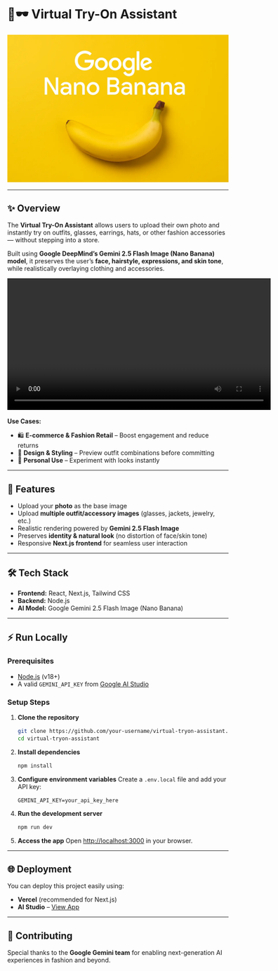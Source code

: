 
# 👗🕶️ Virtual Try-On Assistant

<div align="center">  
  <img width="1200" alt="Nano Banana Banner" src="google-nano-banana.webp" />  
</div>  

---

## ✨ Overview

The **Virtual Try-On Assistant** allows users to upload their own photo and instantly try on outfits, glasses, earrings, hats, or other fashion accessories — without stepping into a store.

Built using **Google DeepMind’s Gemini 2.5 Flash Image (Nano Banana) model**, it preserves the user’s **face, hairstyle, expressions, and skin tone**, while realistically overlaying clothing and accessories.

<div align="center">
  <video width="600" controls>
    <source src="assets/output.mov" type="video/quicktime">type="video/quicktime">
    Your browser does not support the video tag.
  </video>
</div>

**Use Cases:**

* 🛍️ **E-commerce & Fashion Retail** – Boost engagement and reduce returns
* 🎨 **Design & Styling** – Preview outfit combinations before committing
* 👤 **Personal Use** – Experiment with looks instantly

---

## 🚀 Features

* Upload your **photo** as the base image
* Upload **multiple outfit/accessory images** (glasses, jackets, jewelry, etc.)
* Realistic rendering powered by **Gemini 2.5 Flash Image**
* Preserves **identity & natural look** (no distortion of face/skin tone)
* Responsive **Next.js frontend** for seamless user interaction

---

## 🛠️ Tech Stack

* **Frontend:** React, Next.js, Tailwind CSS
* **Backend:** Node.js
* **AI Model:** Google Gemini 2.5 Flash Image (Nano Banana)

---

## ⚡ Run Locally

### Prerequisites

* [Node.js](https://nodejs.org/) (v18+)
* A valid `GEMINI_API_KEY` from [Google AI Studio](https://ai.google.dev/)

### Setup Steps

1. **Clone the repository**

   ```bash
   git clone https://github.com/your-username/virtual-tryon-assistant.git
   cd virtual-tryon-assistant
   ```

2. **Install dependencies**

   ```bash
   npm install
   ```

3. **Configure environment variables**
   Create a `.env.local` file and add your API key:

   ```env
   GEMINI_API_KEY=your_api_key_here
   ```

4. **Run the development server**

   ```bash
   npm run dev
   ```

5. **Access the app**
   Open [http://localhost:3000](http://localhost:3000) in your browser.

---

## 🌐 Deployment

You can deploy this project easily using:

* **Vercel** (recommended for Next.js)
* **AI Studio** – [View App](https://ai.studio/apps/drive/1EL-Xl5WMBOLEKrrTFNhIaJwbWP4gTsQN)

---

## 🤝 Contributing

Special thanks to the **Google Gemini team** for enabling next-generation AI experiences in fashion and beyond.

